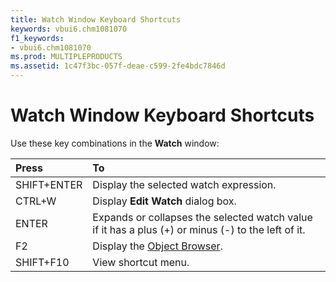 ```yaml
---
title: Watch Window Keyboard Shortcuts
keywords: vbui6.chm1081070
f1_keywords:
- vbui6.chm1081070
ms.prod: MULTIPLEPRODUCTS
ms.assetid: 1c47f3bc-057f-deae-c599-2fe4bdc7846d
---
```



# Watch Window Keyboard Shortcuts

Use these key combinations in the  **Watch** window:



|**Press**|**To**|
|:-----|:-----|
|SHIFT+ENTER|Display the selected watch expression.|
|CTRL+W|Display  **Edit Watch** dialog box.|
|ENTER|Expands or collapses the selected watch value if it has a plus (+) or minus (-) to the left of it.|
|F2|Display the [Object Browser](vbe-glossary.md).|
|SHIFT+F10|View shortcut menu.|

